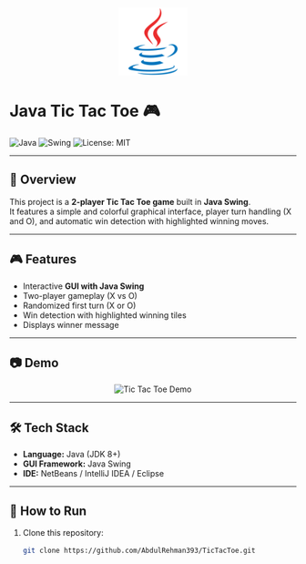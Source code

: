 <p align="center">
  <img src="https://raw.githubusercontent.com/devicons/devicon/master/icons/java/java-original.svg" alt="Java Logo" width="120" height="120"/>
</p>

# Java Tic Tac Toe 🎮

![Java](https://img.shields.io/badge/Java-%23ED8B00.svg?style=for-the-badge&logo=java&logoColor=white)
![Swing](https://img.shields.io/badge/Swing-GUI-blue?style=for-the-badge)
![License: MIT](https://img.shields.io/badge/License-MIT-green.svg)

---

## 📝 Overview
This project is a **2-player Tic Tac Toe game** built in **Java Swing**.  
It features a simple and colorful graphical interface, player turn handling (X and O), and automatic win detection with highlighted winning moves.

---

## 🎮 Features
- Interactive **GUI with Java Swing**  
- Two-player gameplay (X vs O)  
- Randomized first turn (X or O)  
- Win detection with highlighted winning tiles  
- Displays winner message  

---

## 📷 Demo
<p align="center">
  <img src="https://raw.githubusercontent.com/AbdulRehman393/TicTacToe/main/assets/screenshot.png" alt="Tic Tac Toe Demo" width="400"/>
</p>

---

## 🛠️ Tech Stack
- **Language:** Java (JDK 8+)  
- **GUI Framework:** Java Swing  
- **IDE:** NetBeans / IntelliJ IDEA / Eclipse  

---

## 🚀 How to Run
1. Clone this repository:
   ```bash
   git clone https://github.com/AbdulRehman393/TicTacToe.git
